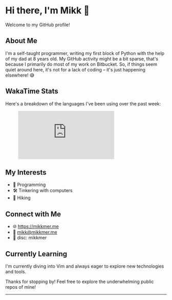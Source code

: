# Hi there, I'm Mikk 👋

Welcome to my GitHub profile! 

## About Me
I'm a self-taught programmer, writing my first block of Python with the help of my dad at 8 years old. My GitHub activity might be a bit sparse, that's because I primarily do most of my work on Bitbucket. So, if things seem quiet around here, it's not for a lack of coding – it's just happening elsewhere! 😅

## WakaTime Stats
Here's a breakdown of the languages I've been using over the past week:

<figure>
  <embed src="https://wakatime.com/share/@doubtful/93f73fbb-b612-4291-9548-3da1daabe3f3.svg"></embed>
</figure>

## My Interests
- 🚀 Programming
- 🛠️ Tinkering with computers
- 🌱 Hiking

## Connect with Me
- 🌐 https://mikkmer.me
- 📧 mikk@mikkmer.me
- 📲 disc: mikkmer

## Currently Learning
I'm currently diving into Vim and always eager to explore new technologies and tools.


Thanks for stopping by! Feel free to explore the underwhelming public repos of mine!

---

